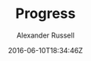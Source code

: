 ---
title: "Progress"
github: https://github.com/alexanderussell/progress-for-jekyll
demo: http://alexanderussell.github.io/progress-for-jekyll
author: Alexander Russell

ssg:
  - Jekyll
cms:
  - No Cms
date: 2016-06-10T18:34:46Z
github_branch: master
---
